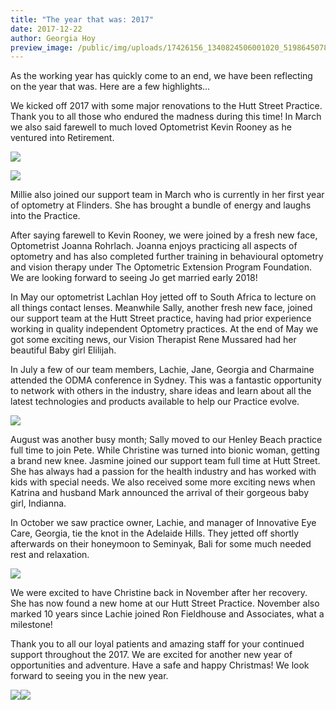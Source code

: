 ```yaml
---
title: "The year that was: 2017"
date: 2017-12-22
author: Georgia Hoy
preview_image: /public/img/uploads/17426156_1340824506001020_5198645078563428512_n.jpg
---
```


As the working year has quickly come to an end, we have been reflecting on the year that was. Here are a few highlights...

We kicked off 2017 with some major renovations to the Hutt Street Practice. Thank you to all those who endured the madness during this time! In March we also said farewell to much loved Optometrist Kevin Rooney as he ventured into Retirement.

![](/img/uploads/17546917_1341767975906673_6538544607040810738_o.jpg)

![](/img/uploads/17426156_1340824506001020_5198645078563428512_n.jpg)

Millie also joined our support team in March who is currently in her first year of optometry at Flinders. She has brought a bundle of energy and laughs into the Practice.

After saying farewell to Kevin Rooney, we were joined by a fresh new face, Optometrist Joanna Rohrlach. Joanna enjoys practicing all aspects of optometry and has also completed further training in behavioural optometry and vision therapy under The Optometric Extension Program Foundation. We are looking forward to seeing Jo get married early 2018!

In May our optometrist Lachlan Hoy jetted off to South Africa to lecture on all things contact lenses. Meanwhile Sally, another fresh new face, joined our support team at the Hutt Street practice, having had prior experience working in quality independent Optometry practices. At the end of May we got some exciting news, our Vision Therapist Rene Mussared had her beautiful Baby girl Elilijah.

In July a few of our team members, Lachie, Jane, Georgia and Charmaine attended the ODMA conference in Sydney. This was a fantastic opportunity to network with others in the industry, share ideas and learn about all the latest technologies and products available to help our Practice evolve.

![](/img/uploads/7eafc6f2.jpg)

August was another busy month; Sally moved to our Henley Beach practice full time to join Pete. While Christine was turned into bionic woman, getting a brand new knee. Jasmine joined our support team full time at Hutt Street. She has always had a passion for the health industry and has worked with kids with special needs. We also received some more exciting news when Katrina and husband Mark announced the arrival of their gorgeous baby girl, Indianna.

In October we saw practice owner, Lachie, and manager of Innovative Eye Care, Georgia, tie the knot in the Adelaide Hills. They jetted off shortly afterwards on their honeymoon to Seminyak, Bali for some much needed rest and relaxation.

![](/img/uploads/img_5798.jpg)

We were excited to have Christine back in November after her recovery. She has now found a new home at our Hutt Street Practice. November also marked 10 years since Lachie joined Ron Fieldhouse and Associates, what a milestone!

Thank you to all our loyal patients and amazing staff for your continued support throughout the 2017. We are excited for another new year of opportunities and adventure. Have a safe and happy Christmas! We look forward to seeing you in the new year.

![](/img/uploads/20171203_125835.jpg)![](/img/uploads/20171203_134705.jpg)
